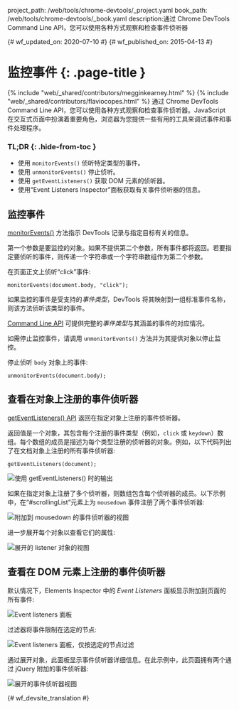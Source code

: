 project_path: /web/tools/chrome-devtools/_project.yaml
book_path: /web/tools/chrome-devtools/_book.yaml
description:通过 Chrome DevTools Command Line API，您可以使用各种方式观察和检查事件侦听器

{# wf_updated_on: 2020-07-10 #}
{# wf_published_on: 2015-04-13 #}

# 监控事件 {: .page-title }

{% include "web/_shared/contributors/megginkearney.html" %}
{% include "web/_shared/contributors/flaviocopes.html" %}
通过 Chrome DevTools Command Line API，您可以使用各种方式观察和检查事件侦听器。JavaScript 在交互式页面中扮演着重要角色，浏览器为您提供一些有用的工具来调试事件和事件处理程序。


### TL;DR {: .hide-from-toc }
- 使用  <code>monitorEvents()</code> 侦听特定类型的事件。
- 使用  <code>unmonitorEvents()</code> 停止侦听。
- 使用  <code>getEventListeners()</code> 获取 DOM 元素的侦听器。
- 使用“Event Listeners Inspector”面板获取有关事件侦听器的信息。


## 监控事件

[monitorEvents()](/web/tools/chrome-devtools/debug/command-line/command-line-reference#monitoreventsobject-events) 方法指示 DevTools 记录与指定目标有关的信息。


第一个参数是要监控的对象。如果不提供第二个参数，所有事件都将返回。若要指定要侦听的事件，则传递一个字符串或一个字符串数组作为第二个参数。




在页面正文上侦听“click”事件:

    monitorEvents(document.body, "click");

如果监控的事件是受支持的*事件类型*，DevTools 将其映射到一组标准事件名称，则该方法侦听该类型的事件。



[Command Line API](/web/tools/chrome-devtools/debug/command-line/command-line-reference) 可提供完整的*事件类型*与其涵盖的事件的对应情况。

如需停止监控事件，请调用 `unmonitorEvents()` 方法并为其提供对象以停止监控。


停止侦听 `body` 对象上的事件:

    unmonitorEvents(document.body);

## 查看在对象上注册的事件侦听器

[getEventListeners() API](/web/tools/chrome-devtools/debug/command-line/command-line-reference#geteventlistenersobject) 返回在指定对象上注册的事件侦听器。


返回值是一个对象，其包含每个注册的事件类型（例如，`click` 或 `keydown`）数组。每个数组的成员是描述为每个类型注册的侦听器的对象。例如，以下代码列出了在文档对象上注册的所有事件侦听器:





    getEventListeners(document);

![使用 getEventListeners() 时的输出](images/events-call-geteventlisteners.png)

如果在指定对象上注册了多个侦听器，则数组包含每个侦听器的成员。以下示例中，在“#scrollingList”元素上为 `mousedown` 事件注册了两个事件侦听器:




![附加到 mousedown 的事件侦听器的视图](images/events-geteventlisteners_multiple.png)

进一步展开每个对象以查看它们的属性:

![展开的 listener 对象的视图](images/events-geteventlisteners_expanded.png)

## 查看在 DOM 元素上注册的事件侦听器

默认情况下，Elements Inspector 中的 *Event Listeners* 面板显示附加到页面的所有事件:


![Event listeners 面板](images/events-eventlisteners_panel.png)

过滤器将事件限制在选定的节点:

![Event listeners 面板，仅按选定的节点过滤](images/events-eventlisteners_panel_filtered.png)

通过展开对象，此面板显示事件侦听器详细信息。在此示例中，此页面拥有两个通过 jQuery 附加的事件侦听器:



![展开的事件侦听器视图](images/events-eventlisteners_panel_details.png)



{# wf_devsite_translation #}

